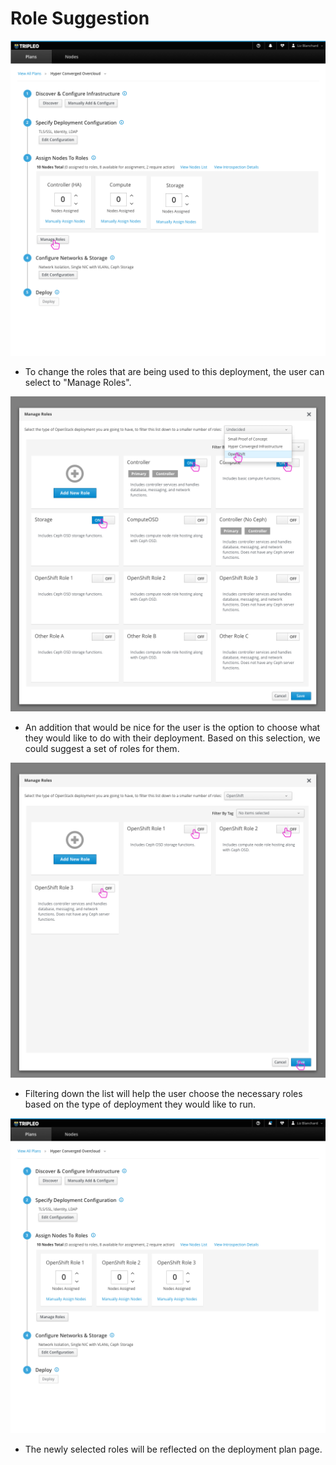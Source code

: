 # Role Suggestion
![manageroles](img/Suggest-Roles-01-Manage-Roles.png)
- To change the roles that are being used to this deployment, the user can select to "Manage Roles".

![deploymenttype](img/Suggest-Roles-02-Select-Deployment-Type.png)
- An addition that would be nice for the user is the option to choose what they would like to do with their deployment. Based on this selection, we could suggest a set of roles for them.

![suggestroles](img/Suggest-Roles-03-Suggested-Roles.png)
- Filtering down the list will help the user choose the necessary roles based on the type of deployment they would like to run.

![deploymentplan](img/Suggest-Roles-04-New-Roles.png)
- The newly selected roles will be reflected on the deployment plan page.
